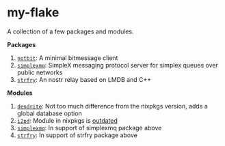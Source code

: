 # my-flake

A collection of a few packages and modules.

**Packages**

  1. [`notbit`](https://github.com/bpeel/notbit): A minimal bitmessage client
  2. [`simplexmq`](https://github.com/simplex-chat/simplexmq): SimpleX messaging protocol server for simplex queues over public networks
  3. [`strfry`](https://github.com/hoytech/strfry): An nostr relay based on LMDB and C++
  
**Modules**

  1. [`dendrite`](https://github.com/matrix-org/dendrite): Not too much difference from the nixpkgs version, adds a global database option
  2. [`i2pd`](https://github.com/PurpleI2P/i2pd): Module in nixpkgs is [outdated](https://github.com/NixOS/nixpkgs/issues/228182)
  3. [`simplexmq`](https://github.com/simplex-chat/simplexmq): In support of simplexmq package above
  4. [`strfry`](https://github.com/hoytech/strfry): In support of strfry package above
